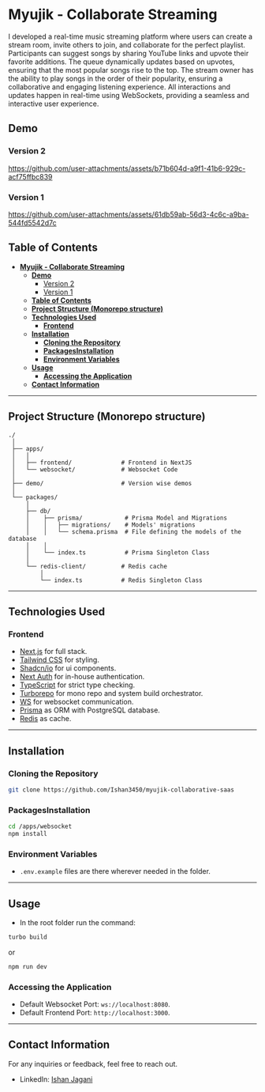 # **Myujik - Collaborate Streaming**

I developed a real-time music streaming platform where users can create a stream room, invite others to join, and collaborate for the perfect playlist. Participants can suggest songs by sharing YouTube links and upvote their favorite additions. The queue dynamically updates based on upvotes, ensuring that the most popular songs rise to the top. The stream owner has the ability to play songs in the order of their popularity, ensuring a collaborative and engaging listening experience. All interactions and updates happen in real-time using WebSockets, providing a seamless and interactive user experience.

## **Demo**
### Version 2
https://github.com/user-attachments/assets/b71b604d-a9f1-41b6-929c-acf75ffbc839


### Version 1
https://github.com/user-attachments/assets/61db59ab-56d3-4c6c-a9ba-544fd5542d7c


## **Table of Contents**

- [**Myujik - Collaborate Streaming**](#myujik---collaborate-streaming)
  - [**Demo**](#demo)
    - [Version 2](#version-2)
    - [Version 1](#version-1)
  - [**Table of Contents**](#table-of-contents)
  - [**Project Structure (Monorepo structure)**](#project-structure-monorepo-structure)
  - [**Technologies Used**](#technologies-used)
    - [**Frontend**](#frontend)
  - [**Installation**](#installation)
    - [**Cloning the Repository**](#cloning-the-repository)
    - [**PackagesInstallation**](#packagesinstallation)
    - [**Environment Variables**](#environment-variables)
  - [**Usage**](#usage)
    - [**Accessing the Application**](#accessing-the-application)
  - [**Contact Information**](#contact-information)

---

## **Project Structure (Monorepo structure)**

```plaintext
./
 │
 ├── apps/
 │   │
 │   ├── frontend/              # Frontend in NextJS
 │   └── websocket/             # Websocket Code
 │
 ├── demo/                      # Version wise demos
 │
 └── packages/
     │
     ├── db/
     │    ├── prisma/            # Prisma Model and Migrations
     │    │   ├── migrations/    # Models' migrations
     │    │   └── schema.prisma  # File defining the models of the database
     │    │
     │    └── index.ts           # Prisma Singleton Class
     │
     └── redis-client/          # Redis cache
         │
         └── index.ts           # Redis Singleton Class
```

---

## **Technologies Used**

### **Frontend**

- [Next.js](https://nextjs.org/) for full stack.
- [Tailwind CSS](https://tailwindcss.com/) for styling.
- [Shadcn/io](https://ui.shadcn.com/) for ui components.
- [Next Auth](https://next-auth.js.org/) for in-house authentication.
- [TypeScript](https://www.typescriptlang.org/) for strict type checking.
- [Turborepo](https://turbo.build/) for mono repo and system build orchestrator.
- [WS](https://www.npmjs.com/package/ws) for websocket communication.
- [Prisma](https://www.prisma.io/) as ORM with PostgreSQL database.  
- [Redis](https://redis.io/) as cache.
---

## **Installation**

### **Cloning the Repository**

```bash
git clone https://github.com/Ishan3450/myujik-collaborative-saas
```

### **PackagesInstallation**

```bash
cd /apps/websocket
npm install
```

### **Environment Variables**

- `.env.example` files are there wherever needed in the folder.

---

## **Usage**

- In the root folder run the command:
  
```bash
turbo build
```
or
```bash
npm run dev
```


### **Accessing the Application**

- Default Websocket Port: `ws://localhost:8080`.
- Default Frontend Port: `http://localhost:3000`.

---

## **Contact Information**

For any inquiries or feedback, feel free to reach out.

- LinkedIn: [Ishan Jagani](https://www.linkedin.com/in/ishanjagani/)